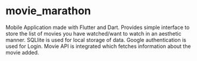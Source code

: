 # movie_marathon
Mobile Application made with Flutter and Dart. 
Provides simple interface to store the list of movies you have watched/want to watch in an aesthetic manner.
SQLlite is used for local storage of data. Google authentication is used for Login. 
Movie API is integrated which fetches information about the movie added.
